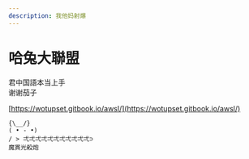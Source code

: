 ```yaml
---
description: 我他妈射爆
---
```


# 哈兔大聯盟

君中国語本当上手  
谢谢茄子  
  
[https://wotupset.gitbook.io/awsl/](https://wotupset.gitbook.io/awsl/)



```text
{\__/}
( • - •)
/ > 弌弌弌弌弌弌弌弌弌弌弌⊃
魔貫光殺炮
```

